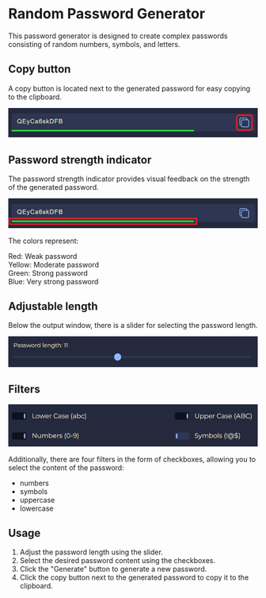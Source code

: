 # Random Password Generator

This password generator is designed to create complex passwords consisting of random numbers, symbols, and letters.

## Copy button

A copy button is located next to the generated password for easy copying to the clipboard.

![Copy button](img/copy-button.jpg "Copy button")

## Password strength indicator

The password strength indicator provides visual feedback on the strength of the generated password.

![strength indicator](img/strong-bar.jpg "strength indicator")

The colors represent:

Red: Weak password  
Yellow: Moderate password  
Green: Strong password  
Blue: Very strong password

## Adjustable length

Below the output window, there is a slider for selecting the password length.

![length slider](img/length.jpg "length slider")

## Filters

![filters](img/filters.jpg "filters")

Additionally, there are four filters in the form of checkboxes, allowing you to select the content of the password:

- numbers
- symbols
- uppercase
- lowercase

## Usage

1. Adjust the password length using the slider.
2. Select the desired password content using the checkboxes.
3. Click the "Generate" button to generate a new password.
4. Click the copy button next to the generated password to copy it to the clipboard.
